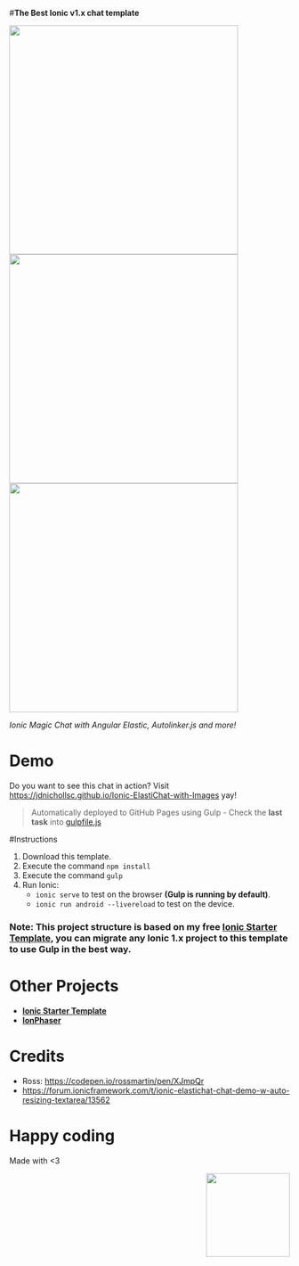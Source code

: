 #**The Best Ionic v1.x chat template**

<img width="auto" height="411px" src="https://s3.amazonaws.com/ionic-marketplace/ionic-elastichat-images/screenshot_1.png">
<img width="auto" height="411px" src="https://s3.amazonaws.com/ionic-marketplace/ionic-elastichat-images/screenshot_2.png">
<img width="auto" height="411px" src="https://s3.amazonaws.com/ionic-marketplace/ionic-elastichat-images/screenshot_3.png">

*Ionic Magic Chat with Angular Elastic, Autolinker.js and more!*

# Demo

Do you want to see this chat in action? Visit https://jdnichollsc.github.io/Ionic-ElastiChat-with-Images yay!
> Automatically deployed to GitHub Pages using Gulp - Check the **last task** into [gulpfile.js](https://github.com/jdnichollsc/Ionic-Starter-Template/blob/master/gulpfile.js)

#Instructions

1. Download this template.
2. Execute the command `npm install`
3. Execute the command `gulp`
4. Run Ionic: 
   - `ionic serve` to test on the browser **(Gulp is running by default)**.
   - `ionic run android --livereload` to test on the device.
   
### **Note**: This project structure is based on my free **[Ionic Starter Template](http://market.ionic.io/starters/ionic-starter-template)**, you can migrate any Ionic 1.x project to this template to use Gulp in the best way. 

# Other Projects
- **[Ionic Starter Template](http://market.ionic.io/starters/ionic-starter-template)**
- **[IonPhaser](http://market.ionic.io/plugins/ionphaser)**

# Credits
- Ross: https://codepen.io/rossmartin/pen/XJmpQr
- https://forum.ionicframework.com/t/ionic-elastichat-chat-demo-w-auto-resizing-textarea/13562

# Happy coding
Made with <3

<img width="150px" src="http://phaser.azurewebsites.net/assets/nicholls.png" align="right">
